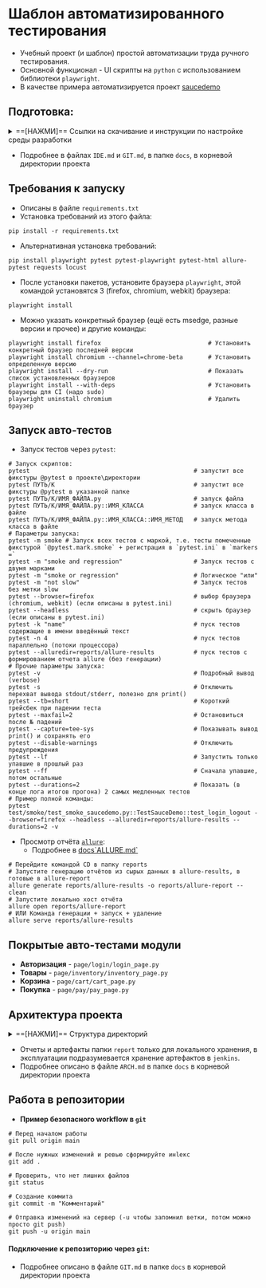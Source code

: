 # **Шаблон автоматизированного тестирования** 
* Учебный проект (и шаблон) простой автоматизации труда ручного тестирования.
* Основной функционал - UI скрипты на `python` с использованием библиотеки `playwright`.
* В качестве примера автоматизируется проект [saucedemo](https://www.saucedemo.com/v1/)
 
## Подготовка:

<details>
<summary>
==[НАЖМИ]== Ссылки на скачивание и инструкции по настройке среды разработки
</summary><p>

* [Скачать `Python` версии 13+](https://www.python.org/downloads/)
  * [Инструкция установки `Python` глава 2.1, эксплуатация глава 3](https://disk.yandex.ru/edit/d/ziggIjO2lsG0H2023WbIniPegnqahzm72s0qoIz-cKg6UlFmWEZta1prdw)
* [Скачать `git` версии 2.49+](https://git-scm.com/downloads)
  * [Инструкция установки и эксплуатации `git` глава 4.5](https://disk.yandex.ru/i/p6A-v9AiGy5qxA)
* IDE:
  * `OpenIDE` - Российский IDE
    * [Скачать версии 243+](https://openide.ru/download/)
  * `PyCharm` - Рекомендуемый способ взаимодействия с `python`
    * [Скачать версии Community Edition 2024+](https://www.jetbrains.com/ru-ru/pycharm/download/other.html)
    * [Установка глава 2.2 | Эксплуатация глава 4](https://disk.yandex.ru/edit/d/ziggIjO2lsG0H2023WbIniPegnqahzm72s0qoIz-cKg6UlFmWEZta1prdw)
  * `VSCode` - Популярный IDE
    * [Скачать версии 1.99+](https://code.visualstudio.com/docs/?dv=win64user)
</p></details>

* Подробнее в файлах `IDE.md` и `GIT.md`, в папке `docs`, в корневой директории проекта

## **Требования к запуску**
* Описаны в файле `requirements.txt`
* Установка требований из этого файла:
```shell
pip install -r requirements.txt
```
* Альтернативная установка требований:
```shell
pip install playwright pytest pytest-playwright pytest-html allure-pytest requests locust
```
* После установки пакетов, установите браузера `playwright`, этой командой установятся 3 (firefox, chromium, webkit) браузера:
```shell
playwright install
```
* Можно указать конкретный браузер (ещё есть msedge, разные версии и прочее) и другие команды:
```shell
playwright install firefox                              # Установить конкретный браузер последней версии
playwright install chromium --channel=chrome-beta       # Установить определенную версию
playwright install --dry-run                            # Показать список установленных браузеров
playwright install --with-deps                          # Установить браузеры для CI (надо sudo)
playwright uninstall chromium                           # Удалить браузер
```

## **Запуск авто-тестов**
* Запуск тестов через `pytest`:
```shell
# Запуск скриптов:
pytest                                              # запустит все фикстуры @pytest в проекте\директории
pytest ПУТЬ/К                                       # запустит все фикстуры @pytest в указанной папке
pytest ПУТЬ/К/ИМЯ_ФАЙЛА.py                          # запуск файла
pytest ПУТЬ/К/ИМЯ_ФАЙЛА.py::ИМЯ_КЛАССА              # запуск класса в файле
pytest ПУТЬ/К/ИМЯ_ФАЙЛА.py::ИМЯ_КЛАССА::ИМЯ_МЕТОД   # запуск метода класса в файле
# Параметры запуска:
pytest -m smoke # Запуск всех тестов с маркой, т.е. тесты помеченные фикстурой `@pytest.mark.smoke` + регистрация в `pytest.ini` в `markers =`
pytest -m "smoke and regression"                    # Запуск тестов с двумя марками
pytest -m "smoke or regression"                     # Логическое "или"
pytest -m "not slow"                                # Запуск тестов без метки slow
pytest --browser=firefox                            # выбор браузера (chromium, webkit) (если описаны в pytest.ini)
pytest --headless                                   # скрыть браузер (если описаны в pytest.ini)
pytest -k "name"                                    # пуск тестов содержащие в имени введённый текст
pytest -n 4                                         # пуск тестов параллельно (потоки процессора)
pytest --alluredir=reports/allure-results           # пуск тестов с формированием отчета allure (без генерации)
# Прочие параметры запуска:
pytest -v                                           # Подробный вывод (verbose)
pytest -s                                           # Отключить перехват вывода stdout/stderr, полезно для print()
pytest --tb=short                                   # Короткий трейсбек при падении теста
pytest --maxfail=2                                  # Остановиться после № падений
pytest --capture=tee-sys                            # Показывать вывод print() и сохранять его
pytest --disable-warnings                           # Отключить предупреждения
pytest --lf                                         # Запустить только упавшие в прошлый раз
pytest --ff                                         # Сначала упавшие, потом остальные
pytest --durations=2                                # Показать (в конце лога итогов прогона) 2 самых медленных тестов
# Пример полной команды:
pytest test/smoke/test_smoke_saucedemo.py::TestSauceDemo::test_login_logout --browser=firefox --headless --alluredir=reports/allure-results --durations=2 -v
```

* Просмотр отчёта [`allure`](https://github.com/allure-framework/allure2/releases):
  * Подробнее в [docs\`ALLURE.md`](https://github.com/MikhailPyshenko/edu-test-py-pw/blob/main/docs/ALLURE.md)
```shell
# Перейдите командой CD в папку reports
# Запустите генерацию отчётов из сырых данных в allure-results, в готовые в allure-report
allure generate reports/allure-results -o reports/allure-report --clean
# Запустите локально хост отчёта
allure open reports/allure-report
# ИЛИ Команда генерации + запуск + удаление
allure serve reports/allure-results
```

## **Покрытые авто-тестами модули**
* **Авторизация** - `page/login/login_page.py`
* **Товары** - `page/inventory/inventory_page.py`
* **Корзина** - `page/cart/cart_page.py`
* **Покупка** - `page/pay/pay_page.py`

## **Архитектура проекта**
<details>
<summary>
==[НАЖМИ]== Структура директорий
</summary><p>

```
/test-projectname/                  # корневой каталог (репозиторий) проекта авто-тестов
├── /page/                          # page object модели
│   ├── /module_page/               # папка с page object моделью и данными модуля
│   │   ├── module_page.py          # page object класс модуля
│   │   ├── module_locators.py      # селекторы элементов модулей
│   │   ├── module_data.py          # тестовые данные модуля
│   │   └── __init__.py
│   ├── example_page.py             # пример построения page object класса
│   ├── base_page.py                # базовый page object класс (основные методы работы со страницей)
│   └── __init__.py
├── /test/                          # тестовые сценарии с группировкой по видам
│   ├── /smoke/                     # дымы (фронт)
│   │   └── test_module.py
│   ├── /accept/                    # приемка (фронт)
│   │   └── test_module.py
│   ├── /api/                       # апи (бэк)
│   │   └── test_module_api.py
│   ├── /load/                      # нагрузочное (locust)
│   │   ├── locust_smoke.py
│   │   └── __init__.py 
│   ├── example_test.py             # пример построения тестов
│   └── runner.py                   # запускатор для тестовых прогонов
├── /config/                        # конфигурации
│   ├── /utils/                     # вспомогательные инструменты
│   │   ├── /drivers/               # веб-драйвера и портативные браузеры
│   │   ├── actions.py              # сложные методы и действия на страницах
│   │   ├── asserts.py              # проверки
│   │   ├── helpers.py              # вспомогательные элементы
│   │   └── __init__.py
│   ├── logger.py                   # конфигурация логирования
│   └── __init__.py
├── /report/                        # отчеты и артефакты (хранятся локально, должно быть подключено хранение в jenkins)
│   ├── /screenshots/               # скриншоты
│   ├── /allure-results/            # allure отчеты
│   ├── /pytest-html/               # pytest отчеты (для прикладывания в задачи)
│   ├── /locust/                    # locust отчеты нагрузочного
│   └── /logs/                      # логи выполнения тестов
├── /docs/                          # документация
│   ├── PLAN.md                     # документация проекта, план автоматизации, тест-кейсы и история изменений
│   ├── CODE.md                     # описание стиля кода в проекте
│   ├── ARCH.md                     # описание вариантов архитектур проекта
│   ├── MD.md                       # описание markdown разметки
│   ├── IDE.md                      # описание работы в различных IDE и их настройки
│   ├── TERMINAL.md                 # описание работы в различных терминалах (cmd\unix\bash)
│   └── GIT.md                      # описание работы с git и bitbucket
├── conftest.py                     # фикстуры pytest для конфигурации тестов и отчетности allure
├── pytest.ini                      # настройки pytest
├── requirements.txt                # зависимости
├── README.md                       # описание проекта
└── .gitignore                      # игнор лист git
```
</p></details>

* Отчеты и артефакты папки `report` только для локального хранения, в эксплуатации подразумевается хранение артефактов в `jenkins`.
* Подробнее описано в файле `ARCH.md` в папке `docs` в корневой директории проекта

## **Работа в репозитории**
* **Пример безопасного workflow в `git`**
```shell
# Перед началом работы
git pull origin main

# После нужных изменений и ревью сформируйте инlекс
git add .

# Проверить, что нет лишних файлов
git status

# Создание коммита
git commit -m "Комментарий"

# Отправка изменений на сервер (-u чтобы запомнил ветки, потом можно просто git push)
git push -u origin main
```
#### **Подключение к репозиторию через `git`**:
* Подробнее описано в файле `GIT.md` в папке `docs` в корневой директории проекта